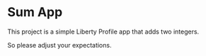 # Sum App

This project is a simple Liberty Profile app that adds two integers.  

So please adjust your expectations.

